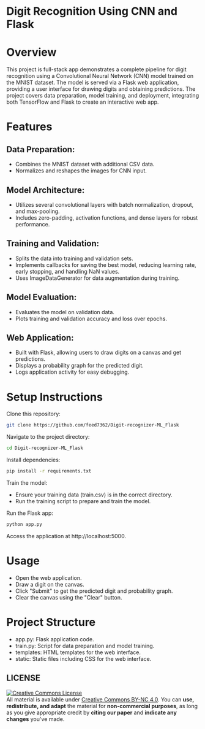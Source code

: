 # Digit Recognition Using CNN and Flask

# Overview

This project is full-stack app demonstrates a complete pipeline for digit recognition using a Convolutional Neural Network (CNN) model trained on the MNIST dataset. The model is served via a Flask web application, providing a user interface for drawing digits and obtaining predictions. The project covers data preparation, model training, and deployment, integrating both TensorFlow and Flask to create an interactive web app.

# Features

## Data Preparation:

- Combines the MNIST dataset with additional CSV data.
- Normalizes and reshapes the images for CNN input.

## Model Architecture:

- Utilizes several convolutional layers with batch normalization, dropout, and max-pooling.
- Includes zero-padding, activation functions, and dense layers for robust performance.

## Training and Validation:

- Splits the data into training and validation sets.
- Implements callbacks for saving the best model, reducing learning rate, early stopping, and handling NaN values.
- Uses ImageDataGenerator for data augmentation during training.

## Model Evaluation:

- Evaluates the model on validation data.
- Plots training and validation accuracy and loss over epochs.

## Web Application:

- Built with Flask, allowing users to draw digits on a canvas and get predictions.
- Displays a probability graph for the predicted digit.
- Logs application activity for easy debugging.

# Setup Instructions

Clone this repository:

```sh
git clone https://github.com/feed7362/Digit-recognizer-ML_Flask
```
Navigate to the project directory:

```sh
cd Digit-recognizer-ML_Flask
```
Install dependencies:
```sh
pip install -r requirements.txt
```
Train the model:

- Ensure your training data (train.csv) is in the correct directory.
- Run the training script to prepare and train the model.

Run the Flask app:
```sh
python app.py
```

Access the application at http://localhost:5000.

# Usage

- Open the web application.
- Draw a digit on the canvas.
- Click "Submit" to get the predicted digit and probability graph.
- Clear the canvas using the "Clear" button.

# Project Structure

- app.py: Flask application code.
- train.py: Script for data preparation and model training.
- templates: HTML templates for the web interface.
- static: Static files including CSS for the web interface.

## LICENSE
<a rel="license" href="http://creativecommons.org/licenses/by-nc/4.0/"><img alt="Creative Commons License" style="border-width:0" src="https://i.creativecommons.org/l/by-nc/4.0/88x31.png" /></a><br />All material is available under [Creative Commons BY-NC 4.0](https://creativecommons.org/licenses/by-nc/4.0/). You can **use, redistribute, and adapt** the material for **non-commercial purposes**, as long as you give appropriate credit by **citing our paper** and **indicate any changes** you've made.
